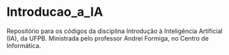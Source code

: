 # Introducao_a_IA
Repositório para os códigos da disciplina Introdução à Inteligência Artificial (IA), da UFPB.
Ministrada pelo professor Andrei Formiga, no Centro de Informática.
